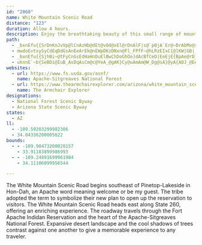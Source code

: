 ```yaml
---
id: "2060"
name: White Mountain Scenic Road
distance: "123"
duration: Allow 4 hours.
description: Enjoy the breathtaking beauty of this small range of mountains located in east-central Arizona.
path:
  - _bxnEfu{{SrDnKnJvVp@lCnAzHb@dEt@vOd@xEl@rDnAlF|s@`pBjA`Er@~DrAbMx@rGr@fDpAfEpCjGpHnNlCzGz@~ChAhGlEpc@HrCOjDmAbGeBzEqFrJcCjIoCpM_AdDgAfCyC~EsBtBy_@tXeD`DmB`CyA|B}AnCkAjCyV|q@}@jCs@lC{AzHyAfL{Dlf@iFxj@gB|TErHR`Fj@|EbCtMh@dFHdEC|E[jFc@`D_AxEuHvYiAlD}GlO{AnEm@xBgTn|@o@fDoAhIk@rFi@lLGlEv@jzAMdFOlB_AxEcBhF{KhYgk@zvAqEtKaCtE{DdGcC`D{`AxhAuBtDu@pBaAzC_AxEm@zEoDha@YdDU|E?lzADnINfGh@lDn@~BbGnP`A`Dn@tDp@rJb@xBd@dBdBnD|@rAtGrHhApBrAlDxAtFZlC\~FnAzb@XdK?dDInCYfD_D`Tq@xGK|NNbNArKIt@u@pDOzPc@lDa@dBqBtCeNfO{H`LyAfB}CxBmEfB{Ax@s@r@qAjC[lAIlAEzCh@dDxB`JtChK`CvJx@tG`Ffi@IrJwEhvA_@|Fo@jBi@dA
  - mwdoEvtxySyCdEqDdGsAnEeArEk@nEWpDKzDNxn@Fl_FPfF~@hLRzEIxC{@lKW|GB|_ANfGZvErC~YhPt}AxAjIjJh]n@jDb@lDPnDFtC^`t@JjGXtIZbFzn@~|H`BrOpIps@TdEO`KT`EbAjDxCvGxAdGlBzEvh@|cAli@xeA|BrGp@`DlAnHfDnUVrAp@jGFnEOpGYlB{@nD}B~He@xCYlD?`FNdDt@lEfBlFnAtBjBzBpNdNxB`CxArBbBzC|IfSr@~@zA`BbBfAzIdEvBlArCvCdA`BlAfD|Gj[tAjDvAnB`CvBpAr@jG~BrFhDnA~AbAjBpAlEnCbSdN~gApQbuApBrPx@|KPtG?j]M~Em@zD_AbEcAfCgCzDiEjFcB`DeBrFo@fDQtBKrACbE`@v~@MfCcC~Qc@dFCfGXdDf@rCx@nC|ErMpVbl@dCrHrJpTvRji@lC~F
  - _bxnEfu{{SjhBi~@tFyCnGsEdHaHnDuElBwChDoGhOo]dAcBfCeD|EeEjE{BpAe@rD_AvD_@`EM|GDdKX~DGrBk@d@Wr@m@lA_Bj@_B^mB~@}Rf@wD^iAn@eAbAmAzMeKhBiBhB_D~@yC\aCTqDAgEM_B_@{CeCiNg@yDO_FEeVIsFYmGoAsHs@}FUkCcBq_@?qCX}C|@}Dj@yAdAoBvGkJ`EoGpLgPlSsYhBkDzJwTxByDlFwFhQqOrC}Cx@kAhCyEhDuKxAuDbD}E|CaDlCsAhFsAdGg@zNy@|EqAvFmArDc@~IOnFY|EeAhL_BhBSnBDv@RhAl@l@l@dAdBfD`HzCjHfDpGnCpEhFfN\Rd@@l@STWJYFi@IwDDaFQuHF_DdAaDjGyNvAoF~@uEnAkEhAaDxAyAd@W|Ba@~XkDfDu@nC}AbS}PtAg@bCRt@RfEzB|@X~APzASnIgDnACbJrFfD~@nHj@xEj@n@Cb@e@hAaExB{B|BwClJqKj@iAJc@CkAg@qDR{Ar@_B`JoLt@sBHqA^_e@a@qK@_DHyGN_Dx@}D|Kc^|@oFRqHNgCNu@l@iBd@m@tAkArAaBpCyF~BaEhAaA`GsBt@w@Z_AL{@jAgMVqDDuD?yCm@aR{@{_@?_Fd@gJTuIBgHU{BcCaOIyADmARcCn@{B~AuCrCeC|B_EdPq^fHmZ|BaH|GkKnAgB|A_B_BeDiAuAo@e@_KaFcBYiCD}Fr@gg@RcDE_BUmBq@kJgEg~@ec@oAc@a@GsARk@b@iBxB}@XoVz@yBE_Cs@aBkAuAiByEkLcA{AqJmHmBmBgJiQuAy@{LsBaDw@wFaD}DaEu@g@cAc@k@Mu@?iHXiB[[WmAwAuIgViD}IeAaByJuIgm@yg@g[cWaGaDyByAk_@k]gh@kUiAYoBU}AB}Cf@qBx@kU|OoB~A{GlI_BbAmARkNC}CKo@Io@WgBsAsl@kk@mAm@sEmA_Bm@qD_CyBaAsCe@{MQkIp@uAQgj@qOsAu@cA{@u@eAk@uAa@eBUkCQ}FQiAUaAu@_BcWk[oGuD_Cw@cCg@gEEmVr@yBR}@RaAd@m@j@o@x@e@fAeAdDiFpR{@~EIrAB`Gi@`B]d@}DlC_A|@gLhSYZ}@\e@Ei@Yi@}@Km@TgEEuAOu@aEiJSq@AaBzAiM?gBe@eF_@yAs@y@cBgAQw@Im@b@yG@oBMyB[}AQ_@m@Uy@C_Ej@}@|@yAzDe@lBiBlLSr@O^w@x@uCrAy@`AyClIWvBKrCOb@_B~AyBxAgAd@_@Bs@e@Qc@@aCEq@e@gAsFoJcAw@m@M{ADw@Z_AnA_AzBi@`@mFdCcAV_Q`Bi@E_@Mi@_A_AgG~@sG@m@CaGOgAa@kAy@qAs@m@e@Q{@?}@j@mAdCm@t@WNe@Bc@C[Qc@g@Mi@Ey@BcKEq@Om@Ya@_@]}@Yy@?{@`@gDdEy@Xs@Ak@W][iA}By@o@_@Cc@Jo@r@wB~DWx@Gf@VjAxDhGNdAEjAYfAiB~D_@Zo@PiAQu@y@mB{CiAkD{BiCmAqC{ByCiAoD_AyAe@m@mD}A}@{@_@cAcAcE[q@s@q@iRiHiCw@_AGgFd@yB@_HuAsC_ByE_EoAa@sB?mDfA_BVon@q@uAJqEfBgGrAgIrHyCxA
  - uknnE`~b{SeBDi@IuB_AsDqAsCm@c@YeA_@gAK}Cy@uAmAm@W_Dg@sA}@yA{AOJ_@EeGeD{Am@wCkDUADeAi@s@eIy@yFuDiBq@_AEqK^oOVwAWyEwB}Bu@wG_AuAqAi@aBYaI_@yDs@gCsA_CmEmEeAaAaAq@eA_@}A_@eAEeb@{@_F@aFh@md@nIoB`@mChAwJjHgI~GqC`DsFjIiA`AuAx@aBd@cBRmG?cDb@yAh@qE|B_Cr@iBZsBNsd@}@cGFmAJgDj@kD`AoKxDo@b@cAbAiArCO~@_@x@cA~@iAd@gBDoFsByAWsBAiCd@gi@jZ_Bp@cBXcB@}Cm@_BaAqHwH
websites:
  - url: https://www.fs.usda.gov/asnf/
    name: Apache-Sitgreaves National Forest
  - url: https://www.thearmchairexplorer.com/arizona/white_mountain_scenic_road.php
    name: The Armchair Explorer
designations:
  - National Forest Scenic Byway
  - Arizona State Scenic Byway
states:
  - AZ
ll:
  - -109.59203299982306
  - 34.04336200005622
bounds:
  - - -109.90473200028157
    - 33.91183899986993
  - - -109.24891699961984
    - 34.11106099956544

---
```


The White Mountain Scenic Road begins southeast of Pinetop-Lakeside in Hon-Dah, an Apache word meaning welcome or be my guest. The tribe adopted the term to symbolize their new plan to open up the reservation to visitors. The White Mountain Scenic Road heads east along State 260, offering an enriching experience. The roadway travels through the Fort Apache Indidan Reservation and the heart of the Apache-Sitgreaves National Forest. Expansive desert landscape and the cool shadows of trees contrast against one another to give a memorable experience to any traveler.
